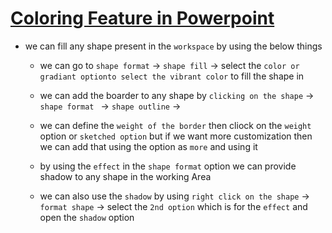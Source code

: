 # <ins> Coloring Feature in Powerpoint </ins> #

- we can fill any shape present in the `workspace` by using the below things

    - we can go to `shape format` &rarr; `shape fill` &rarr; select the `color or gradiant optionto select the vibrant color` to fill the shape in 

    - we can add the boarder to any shape by `clicking on the shape` &rarr; `shape format ` &rarr; `shape outline` &rarr; 

    - we can define the `weight of the border` then cliock on the `weight` option or `sketched option` but if we want more customization then we can add that using the option as `more` and using it 

    - by using the `effect` in the `shape format` option we can provide shadow to any shape in the working Area

    - we can also use the `shadow` by using `right click on the shape` &rarr; `format shape` &rarr; select the `2nd option` which is for the `effect` and open the `shadow` option 


